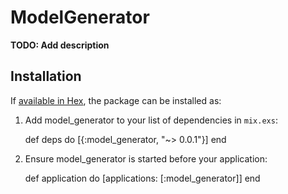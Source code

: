 # ModelGenerator

**TODO: Add description**

## Installation

If [available in Hex](https://hex.pm/docs/publish), the package can be installed as:

  1. Add model_generator to your list of dependencies in `mix.exs`:

        def deps do
          [{:model_generator, "~> 0.0.1"}]
        end

  2. Ensure model_generator is started before your application:

        def application do
          [applications: [:model_generator]]
        end

